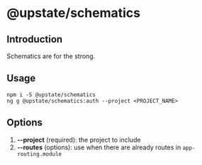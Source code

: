 # @upstate/schematics

## Introduction
Schematics are for the strong. 

## Usage
`npm i -S @upstate/schematics`  
`ng g @upstate/schematics:auth --project <PROJECT_NAME>`

## Options
1. **--project** (required): the project to include
2. **--routes** (options): use when there are already routes in `app-routing.module`
